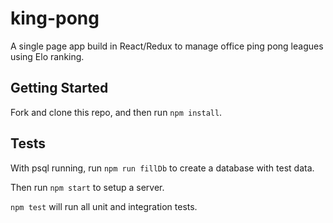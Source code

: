 # king-pong

A single page app build in React/Redux to manage office ping pong leagues using Elo ranking.

## Getting Started

Fork and clone this repo, and then run `npm install`. 

## Tests
With psql running, run `npm run fillDb` to create a database with test data.

Then run `npm start` to setup a server. 

`npm test` will run all unit and integration tests.
